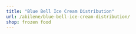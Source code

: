 ```yaml
---
title: "Blue Bell Ice Cream Distribution"
url: /abilene/blue-bell-ice-cream-distribution/
shop: frozen food
---
```


